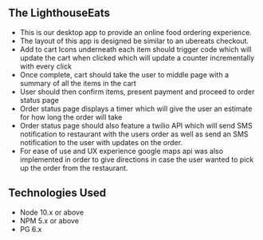 ## The LighthouseEats

- This is our desktop app to provide an online food ordering experience.
- The layout of this app is designed be similar to an ubereats checkout.
- Add to cart Icons underneath each item should trigger code which will update the cart when clicked which will update a counter incrementally with every click
- Once complete, cart should take the user to middle page with a summary of all the items in the cart
- User should then confirm items, present payment and proceed to order status page
- Order status page displays a timer which will give the user an estimate for how long the order will take
- Order status page should also feature a twilio API which will send SMS notification to restaurant with the users order as well as send an SMS notification to the user with updates on the order.
- For ease of use and UX experience google maps api was also implemented in order to give directions in case the user wanted to pick up the order from the restaurant.

## Technologies Used

- Node 10.x or above
- NPM 5.x or above
- PG 6.x
